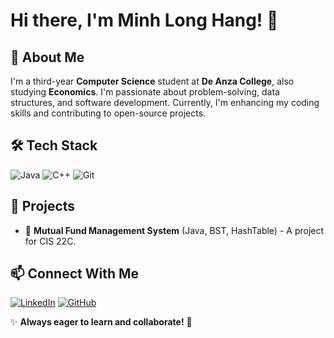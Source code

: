 # Hi there, I'm Minh Long Hang! 👋

## 🚀 About Me
I'm a third-year **Computer Science** student at **De Anza College**, also studying **Economics**. I'm passionate about problem-solving, data structures, and software development. Currently, I'm enhancing my coding skills and contributing to open-source projects.

## 🛠️ Tech Stack
![Java](https://img.shields.io/badge/Java-ED8B00?style=for-the-badge&logo=java&logoColor=white)
![C++](https://img.shields.io/badge/C++-00599C?style=for-the-badge&logo=c%2B%2B&logoColor=white)
![Git](https://img.shields.io/badge/Git-F05032?style=for-the-badge&logo=git&logoColor=white)

## 📌 Projects
- 🏦 **Mutual Fund Management System** (Java, BST, HashTable) - A project for CIS 22C.

## 📫 Connect With Me
[![LinkedIn](https://img.shields.io/badge/LinkedIn-0077B5?style=for-the-badge&logo=linkedin&logoColor=white)](https://www.linkedin.com/in/minh-long-hang-694712283/)
[![GitHub](https://img.shields.io/badge/GitHub-181717?style=for-the-badge&logo=github&logoColor=white)](https://github.com/minhlonghang)

✨ **Always eager to learn and collaborate!** 🚀

